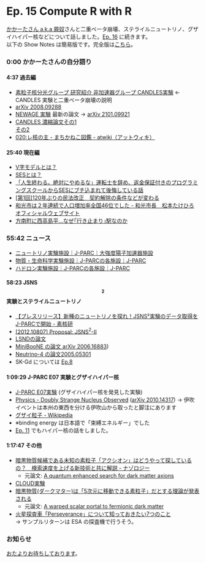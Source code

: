 # Ep. 15 Compute R with R

[かかーたさん a.k.a 屑奴](https://twitter.com/Kuzz_pontie_Kak)さんと二重ベータ崩壊、ステライルニュートリノ、グザイハイパー核などについて話しました。[Ep. 16](https://interaxion-podcast.github.io/16) に続きます。  
以下の Show Notes は簡易版です。完全版は[こちら](https://interaxion-podcast.github.io/15)。

### 0:00 かかーたさんの自分語り

#### 4:37 過去編

- [素粒子核分光グループ 研究紹介 非加速器グループ CANDLES実験](https://wwwkm.phys.sci.osaka-u.ac.jp/research/r01.html) ← CANDLES 実験と二重ベータ崩壊の説明
- [arXiv 2008.09288](https://arxiv.org/abs/2008.09288)
- [NEWAGE 実験](http://ppwww.phys.sci.kobe-u.ac.jp/~newage/newage_about_j.html) 最新の論文 → [arXiv 2101.09921](https://arxiv.org/abs/2101.09921)
- [CANDLES 濃縮論文その1](https://academic.oup.com/ptep/article/2015/3/033D03/1586204)  
[その2](https://academic.oup.com/ptep/article/2015/5/053C03/1531823)
- [020:レ核の主 - まちかねこ図鑑 - atwiki（アットウィキ）](https://w.atwiki.jp/machikaneko/pages/33.html)

#### 25:40 現在編

- [V字モデルとは？](https://webrage.jp/techblog/v_shaped_mode/)
- [SESとは？](https://tech-camp.in/note/pickup/94153/)
- [「人生終わる。絶対にやめるな」運転士を辞め、返金保証付きのプログラミングスクールからSESにブチ込まれて後悔している話](https://togetter.com/li/1647611)
- [[第1回]120年ぶりの民法改正　契約解除の条件などが変わる](https://xtech.nikkei.com/it/atcl/ncd/17/080800041/)
- [和光市は２年連続で人口増加率全国46位でした - 和光市長　松本たけひろ オフィシャルウェブサイト](https://ameblo.jp/takeyan/entry-12632636209.html)
- [方南町に西高島平…なぜ｢行き止まり｣駅なのか](https://toyokeizai.net/articles/-/406615)

### 55:42 ニュース

- [ニュートリノ実験施設｜J-PARC｜大強度陽子加速器施設](https://j-parc.jp/Neutrino/ja/index.html)
- [物質・生命科学実験施設｜J-PARCの各施設｜J-PARC](https://j-parc.jp/MatLife/ja/index.html)
- [ハドロン実験施設｜J-PARCの各施設｜J-PARC](https://j-parc.jp/Hadron/ja/index.html)

#### 58:23 JSNS $$^2$$ 実験とステライルニュートリノ

- [【プレスリリース】新種のニュートリノを探れ！JSNS²実験のデータ取得をJ-PARCで開始 - 素核研](https://www2.kek.jp/ipns/ja/release/20210209/)
- [[2012.10807] Proposal: JSNS$^2$-II](https://arxiv.org/abs/2012.10807)
- [LSNDの論文](https://inspirehep.net/literature/555937)
- [MiniBooNE の論文 arXiv 2006.16883](https://arxiv.org/abs/2006.16883))
- [Neutrino-4 の論文2005.05301](https://arxiv.org/abs/2005.05301)
- SK-Gd については [Ep.8](https://interaxion-podcast.github.io/8)

#### 1:09:29 J-PARC E07 実験とグザイハイパー核

- [J-PARC E07実験](https://www1.gifu-u.ac.jp/~physics/Nakazawa/e07) (グザイハイパー核を発見した実験)
- [Physics - Doubly Strange Nucleus Observed](https://physics.aps.org/articles/v14/s15) ([arXiv 2010.14317](https://arxiv.org/abs/2010.14317)) → 伊吹イベントは本州の東西を分ける伊吹山から取ったと脚注にあります
- [グザイ粒子 - Wikipedia](https://ja.wikipedia.org/wiki/%E3%82%B0%E3%82%B6%E3%82%A4%E7%B2%92%E5%AD%90)
- ※binding energy は日本語で「束縛エネルギー」でした
- [Ep. 11](https://interaxion-podcast.github.io/11) でもハイパー核の話をしました。

#### 1:17:47 その他

- [暗黒物質候補である未知の素粒子「アクシオン」はどうやって探しているの？　検索速度を上げる新技術と共に解説 - ナゾロジー](https://nazology.net/archives/82871)
  - 元論文: [A quantum enhanced search for dark matter axions](https://www.nature.com/articles/s41586-021-03226-7)
- [CLOUD実験](https://home.cern/news/news/experiments/cloud-cern-reveals-role-iodine-acids-atmospheric-aerosol-formation)
- [暗黒物質(ダークマター)は「5次元に移動できる素粒子」だとする理論が発表される](https://gigazine.net/news/20210215-dark-matter-fifth-dimension/)
  - 元論文: [A warped scalar portal to fermionic dark matter](https://link.springer.com/article/10.1140/epjc/s10052-021-08851-0)
- [火星探査車「Perseverance」について知っておきたい7つのこと](https://sorae.info/space/20210221-perseverance.html)  
→ サンプルリターンは ESA の探査機で行うそう。

### お知らせ

[おたよりお待ちしております](https://interaxion-podcast.github.io/feedback/)。
